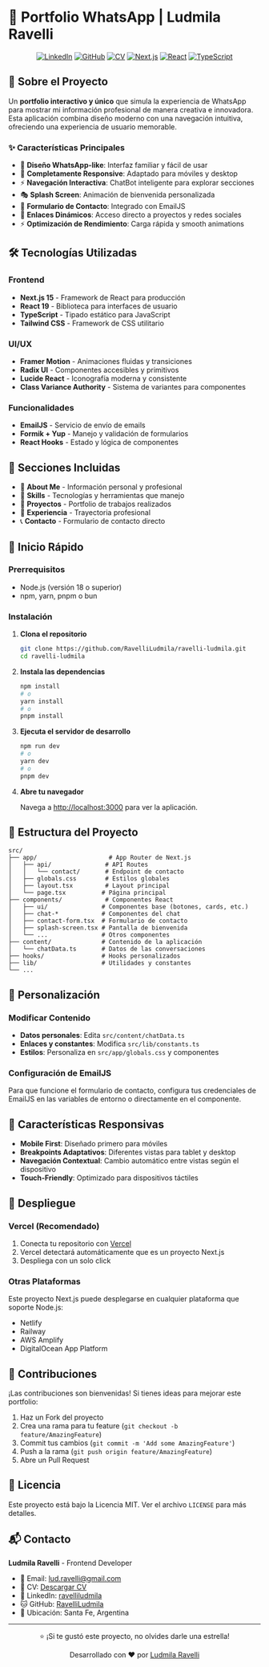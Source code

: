 # 💬 Portfolio WhatsApp | Ludmila Ravelli

<div align="center">

[![LinkedIn](https://img.shields.io/badge/LinkedIn-0077B5?style=for-the-badge&logo=linkedin&logoColor=white)](https://linkedin.com/in/ravelliludmila)
    [![GitHub](https://img.shields.io/badge/GitHub-100000?style=for-the-badge&logo=github&logoColor=white)](https://github.com/RavelliLudmila)
    [![CV](https://img.shields.io/badge/CV-FF5722?style=for-the-badge&logo=adobeacrobatreader&logoColor=white)](/public/Ludmila%20Ravelli%20–%20CV%20–%20Frontend%20Developer.pdf)
    [![Next.js](https://img.shields.io/badge/Next.js-000000?style=for-the-badge&logo=next.js&logoColor=white)](https://nextjs.org/)
    [![React](https://img.shields.io/badge/React-20232A?style=for-the-badge&logo=react&logoColor=61DAFB)](https://reactjs.org/)
    [![TypeScript](https://img.shields.io/badge/TypeScript-007ACC?style=for-the-badge&logo=typescript&logoColor=white)](https://www.typescriptlang.org/)

</div>

## 🌟 Sobre el Proyecto

Un **portfolio interactivo y único** que simula la experiencia de WhatsApp para mostrar mi información profesional de manera creativa e innovadora. Esta aplicación combina diseño moderno con una navegación intuitiva, ofreciendo una experiencia de usuario memorable.

### ✨ Características Principales

-   🎨 **Diseño WhatsApp-like**: Interfaz familiar y fácil de usar
-   📱 **Completamente Responsive**: Adaptado para móviles y desktop
-   ⚡ **Navegación Interactiva**: ChatBot inteligente para explorar secciones
-   🎭 **Splash Screen**: Animación de bienvenida personalizada
-   📧 **Formulario de Contacto**: Integrado con EmailJS
-   🔗 **Enlaces Dinámicos**: Acceso directo a proyectos y redes sociales
-   ⚡ **Optimización de Rendimiento**: Carga rápida y smooth animations

## 🛠️ Tecnologías Utilizadas

### Frontend

-   **Next.js 15** - Framework de React para producción
-   **React 19** - Biblioteca para interfaces de usuario
-   **TypeScript** - Tipado estático para JavaScript
-   **Tailwind CSS** - Framework de CSS utilitario

### UI/UX

-   **Framer Motion** - Animaciones fluidas y transiciones
-   **Radix UI** - Componentes accesibles y primitivos
-   **Lucide React** - Iconografía moderna y consistente
-   **Class Variance Authority** - Sistema de variantes para componentes

### Funcionalidades

-   **EmailJS** - Servicio de envío de emails
-   **Formik + Yup** - Manejo y validación de formularios
-   **React Hooks** - Estado y lógica de componentes

## 🎯 Secciones Incluidas

-   👋 **About Me** - Información personal y profesional
-   💼 **Skills** - Tecnologías y herramientas que manejo
-   🚀 **Proyectos** - Portfolio de trabajos realizados
-   💼 **Experiencia** - Trayectoria profesional
-   📞 **Contacto** - Formulario de contacto directo

## 🚀 Inicio Rápido

### Prerrequisitos

-   Node.js (versión 18 o superior)
-   npm, yarn, pnpm o bun

### Instalación

1. **Clona el repositorio**

    ```bash
    git clone https://github.com/RavelliLudmila/ravelli-ludmila.git
    cd ravelli-ludmila
    ```

2. **Instala las dependencias**

    ```bash
    npm install
    # o
    yarn install
    # o
    pnpm install
    ```

3. **Ejecuta el servidor de desarrollo**

    ```bash
    npm run dev
    # o
    yarn dev
    # o
    pnpm dev
    ```

4. **Abre tu navegador**

    Navega a [http://localhost:3000](http://localhost:3000) para ver la aplicación.

## 📁 Estructura del Proyecto

```
src/
├── app/                    # App Router de Next.js
│   ├── api/               # API Routes
│   │   └── contact/       # Endpoint de contacto
│   ├── globals.css        # Estilos globales
│   ├── layout.tsx         # Layout principal
│   └── page.tsx          # Página principal
├── components/            # Componentes React
│   ├── ui/               # Componentes base (botones, cards, etc.)
│   ├── chat-*            # Componentes del chat
│   ├── contact-form.tsx  # Formulario de contacto
│   ├── splash-screen.tsx # Pantalla de bienvenida
│   └── ...               # Otros componentes
├── content/              # Contenido de la aplicación
│   └── chatData.ts       # Datos de las conversaciones
├── hooks/                # Hooks personalizados
├── lib/                  # Utilidades y constantes
└── ...
```

## 🎨 Personalización

### Modificar Contenido

-   **Datos personales**: Edita `src/content/chatData.ts`
-   **Enlaces y constantes**: Modifica `src/lib/constants.ts`
-   **Estilos**: Personaliza en `src/app/globals.css` y componentes

### Configuración de EmailJS

Para que funcione el formulario de contacto, configura tus credenciales de EmailJS en las variables de entorno o directamente en el componente.

## 📱 Características Responsivas

-   **Mobile First**: Diseñado primero para móviles
-   **Breakpoints Adaptativos**: Diferentes vistas para tablet y desktop
-   **Navegación Contextual**: Cambio automático entre vistas según el dispositivo
-   **Touch-Friendly**: Optimizado para dispositivos táctiles

## 🚀 Despliegue

### Vercel (Recomendado)

1. Conecta tu repositorio con [Vercel](https://vercel.com)
2. Vercel detectará automáticamente que es un proyecto Next.js
3. Despliega con un solo click

### Otras Plataformas

Este proyecto Next.js puede desplegarse en cualquier plataforma que soporte Node.js:

-   Netlify
-   Railway
-   AWS Amplify
-   DigitalOcean App Platform

## 🤝 Contribuciones

¡Las contribuciones son bienvenidas! Si tienes ideas para mejorar este portfolio:

1. Haz un Fork del proyecto
2. Crea una rama para tu feature (`git checkout -b feature/AmazingFeature`)
3. Commit tus cambios (`git commit -m 'Add some AmazingFeature'`)
4. Push a la rama (`git push origin feature/AmazingFeature`)
5. Abre un Pull Request

## 📄 Licencia

Este proyecto está bajo la Licencia MIT. Ver el archivo `LICENSE` para más detalles.

## 📬 Contacto

**Ludmila Ravelli** - Frontend Developer

-   📧 Email: [lud.ravelli@gmail.com](https://mail.google.com/mail/u/0/?to=lud.ravelli@gmail.com&su=Oportunidad+Laboral&body=Hola+Ludmila,%0A%0AHe+visto+tu+portfolio+y+me+interesa+conocer+m%C3%A1s+sobre+tu+experiencia+como+Frontend+Developer.%0A%0A%5BEscribe+tu+mensaje+aqu%C3%AD%5D%0A%0ASaludos,+%5BTu+Nombre%5D.&fs=1&tf=cm)
-   📄 CV: [Descargar CV](/public/Ludmila%20Ravelli%20–%20CV%20–%20Frontend%20Developer.pdf)
-   👜 LinkedIn: [ravelliludmila](https://linkedin.com/in/ravelliludmila)
-   🐱 GitHub: [RavelliLudmila](https://github.com/RavelliLudmila)
-   📍 Ubicación: Santa Fe, Argentina

---

<div align="center">
  <p>⭐ ¡Si te gustó este proyecto, no olvides darle una estrella!</p>
  <p>Desarrollado con ❤️ por <a href="https://github.com/RavelliLudmila" target="_blank" rel="noopener noreferrer">Ludmila Ravelli</a></p>
</div>
